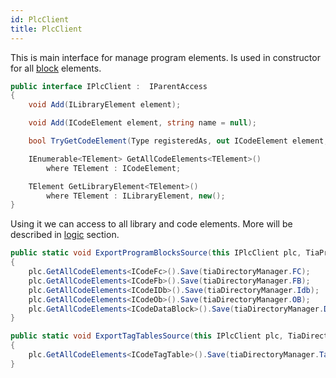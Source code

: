 ```yaml
---
id: PlcClient
title: PlcClient
---
```


This is main interface for manage program elements. Is used in constructor for all [block](../block/code/NetworkBlock) elements.

``` cs
public interface IPlcClient :  IParentAccess
{
    void Add(ILibraryElement element);

    void Add(ICodeElement element, string name = null);

    bool TryGetCodeElement(Type registeredAs, out ICodeElement element,  string name = null);

    IEnumerable<TElement> GetAllCodeElements<TElement>()
        where TElement : ICodeElement;

    TElement GetLibraryElement<TElement>()
        where TElement : ILibraryElement, new();
}
```

Using it we can access to all library and code elements. More will be described in [logic](../block/code/language/lad/Basic) section.

``` cs
public static void ExportProgramBlocksSource(this IPlcClient plc, TiaProgramBlockDirectory tiaDirectoryManager)
{
    plc.GetAllCodeElements<ICodeFc>().Save(tiaDirectoryManager.FC);
    plc.GetAllCodeElements<ICodeFb>().Save(tiaDirectoryManager.FB);
    plc.GetAllCodeElements<ICodeIDb>().Save(tiaDirectoryManager.Idb);
    plc.GetAllCodeElements<ICodeOb>().Save(tiaDirectoryManager.OB);
    plc.GetAllCodeElements<ICodeDataBlock>().Save(tiaDirectoryManager.DataBlock);
}

public static void ExportTagTablesSource(this IPlcClient plc, TiaDirectoryManager tiaDirectoryManager)
{
    plc.GetAllCodeElements<ICodeTagTable>().Save(tiaDirectoryManager.TagTables);
}
```

